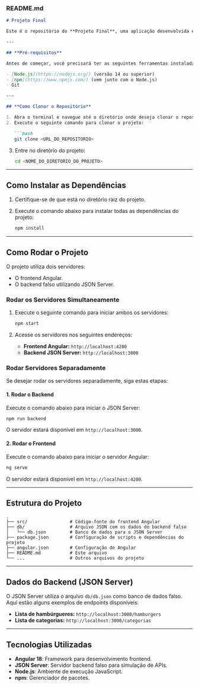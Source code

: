 ### **README.md**

```markdown
# Projeto Final

Este é o repositório do **Projeto Final**, uma aplicação desenvolvida em Angular com um servidor backend falso utilizando o **JSON Server**.

---

## **Pré-requisitos**

Antes de começar, você precisará ter as seguintes ferramentas instaladas em sua máquina:

- [Node.js](https://nodejs.org/) (versão 14 ou superior)
- [npm](https://www.npmjs.com/) (vem junto com o Node.js)
- Git

---

## **Como Clonar o Repositório**

1. Abra o terminal e navegue até o diretório onde deseja clonar o repositório.
2. Execute o seguinte comando para clonar o projeto:

   ```bash
   git clone <URL_DO_REPOSITORIO>
   ```

3. Entre no diretório do projeto:

   ```bash
   cd <NOME_DO_DIRETORIO_DO_PROJETO>
   ```

---

## **Como Instalar as Dependências**

1. Certifique-se de que está no diretório raiz do projeto.
2. Execute o comando abaixo para instalar todas as dependências do projeto:

   ```bash
   npm install
   ```

---

## **Como Rodar o Projeto**

O projeto utiliza dois servidores:
- O frontend Angular.
- O backend falso utilizando JSON Server.

### **Rodar os Servidores Simultaneamente**
1. Execute o seguinte comando para iniciar ambos os servidores:

   ```bash
   npm start
   ```

2. Acesse os servidores nos seguintes endereços:
   - **Frontend Angular:** `http://localhost:4200`
   - **Backend JSON Server:** `http://localhost:3000`

### **Rodar Servidores Separadamente**
Se desejar rodar os servidores separadamente, siga estas etapas:

#### **1. Rodar o Backend**
Execute o comando abaixo para iniciar o JSON Server:
```bash
npm run backend
```
O servidor estará disponível em `http://localhost:3000`.

#### **2. Rodar o Frontend**
Execute o comando abaixo para iniciar o servidor Angular:
```bash
ng serve
```
O servidor estará disponível em `http://localhost:4200`.

---

## **Estrutura do Projeto**

```plaintext
.
├── src/                # Código-fonte do frontend Angular
├── db/                 # Arquivo JSON com os dados do backend falso
│   └── db.json         # Banco de dados para o JSON Server
├── package.json        # Configuração de scripts e dependências do projeto
├── angular.json        # Configuração do Angular
├── README.md           # Este arquivo
└── ...                 # Outros arquivos do projeto
```

---

## **Dados do Backend (JSON Server)**

O JSON Server utiliza o arquivo `db/db.json` como banco de dados falso. Aqui estão alguns exemplos de endpoints disponíveis:

- **Lista de hambúrgueres:** `http://localhost:3000/hamburgers`
- **Lista de categorias:** `http://localhost:3000/categorias`

---


## **Tecnologias Utilizadas**

- **Angular 18**: Framework para desenvolvimento frontend.
- **JSON Server**: Servidor backend falso para simulação de APIs.
- **Node.js**: Ambiente de execução JavaScript.
- **npm**: Gerenciador de pacotes.
